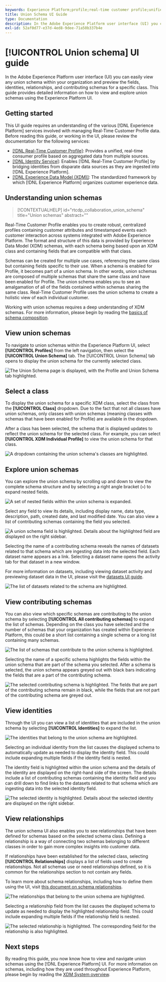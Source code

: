 ```yaml
---
keywords: Experience Platform;profile;real-time customer profile;unified profile;Unified Profile;unified;Profile;rtcp;enable profile;Enable profile;Union schema;UNION PROFILE;union profile
title: Union Schema UI Guide
type: Documentation
description: In the Adobe Experience Platform user interface (UI) you can easily view any union schema within your organization and preview the fields, identities, relationships, and contributing schemas for a specific class. This guide provides detailed information on how to view and explore union schemas using the Experience Platform UI.
exl-id: 52af0d77-e37d-4ed8-9dee-71a50b337b4e
---
```

# [!UICONTROL Union schema] UI guide

In the Adobe Experience Platform user interface (UI) you can easily view any union schema within your organization and preview the fields, identities, relationships, and contributing schemas for a specific class. This guide provides detailed information on how to view and explore union schemas using the Experience Platform UI.

## Getting started

This UI guide requires an understanding of the various [!DNL Experience Platform] services involved with managing Real-Time Customer Profile data. Before reading this guide, or working in the UI, please review the documentation for the following services:

* [[!DNL Real-Time Customer Profile]](../home.md): Provides a unified, real-time consumer profile based on aggregated data from multiple sources.
* [[!DNL Identity Service]](../../identity-service/home.md): Enables [!DNL Real-Time Customer Profile] by bridging identities from disparate data sources as they are ingested into [!DNL Experience Platform].
* [[!DNL Experience Data Model (XDM)]](../../xdm/home.md): The standardized framework by which [!DNL Experience Platform] organizes customer experience data.

## Understanding union schemas

>[!CONTEXTUALHELP]
>id="rtcdp_collaboration_union_schema"
>title="Union schemas"
>abstract=""

<!-- The above contextual help is used in the Collaboration UI for a read more link. -->

Real-Time Customer Profile enables you to create robust, centralized profiles containing customer attributes and timestamped events each customer interaction across systems integrated with Adobe Experience Platform. The format and structure of this data is provided by Experience Data Model (XDM) schemas, with each schema being based upon an XDM class and containing fields that are compatible with that class.

Schemas can be created for multiple use cases, referencing the same class but containing fields specific to their use. When a schema is enabled for Profile, it becomes part of a union schema. In other words, union schemas are composed of multiple schemas that share the same class and have been enabled for Profile. The union schema enables you to see an amalgamation of all of the fields contained within schemas sharing the same class. Real-Time Customer Profile uses the union schema to create a holistic view of each individual customer.

Working with union schemas requires a deep understanding of XDM schemas. For more information, please begin by reading the [basics of schema composition](../../xdm/schema/composition.md).

## View union schemas

To navigate to union schemas within the Experience Platform UI, select **[!UICONTROL Profiles]** from the left navigation, then select the **[!UICONTROL Union Schema]** tab. The [!UICONTROL Union Schema] tab opens to display the union schema for the currently selected class. 

![The Union Schema page is displayed, with the Profile and Union Schema tab highlighted.](../images/union-schema/landing.png)

## Select a class

To display the union schema for a specific XDM class, select the class from the **[!UICONTROL Class]** dropdown. Due to the fact that not all classes have union schemas, only classes with union schemas (meaning classes with schemas that have been enabled for Profile) are available in the dropdown. 

After a class has been selected, the schema that is displayed updates to reflect the union schema for the selected class. For example, you can select **[!UICONTROL XDM Individual Profile]** to view the union schema for that class.

![A dropdown containing the union schema's classes are highlighted.](../images/union-schema/class.png)

## Explore union schemas

You can explore the union schema by scrolling up and down to view the complete schema structure and by selecting a right angle bracket (`>`) to expand nested fields.

![A set of nested fields within the union schema is expanded.](../images/union-schema/explore.png)

Select any field to view its details, including display name, data type, description, path, created date, and last modified date. You can also view a list of contributing schemas containing the field you selected.

![A union schema field is highlighted. Details about the highlighted field are displayed on the right sidebar.](../images/union-schema/explore-field.png)

Selecting the name of a contributing schema reveals the names of datasets related to that schema which are ingesting data into the selected field. Each dataset name appears as a link. Selecting a dataset name opens the activity tab for that dataset in a new window.

For more information on datasets, including viewing dataset activity and previewing dataset data in the UI, please visit the [datasets UI guide](../../catalog/datasets/user-guide.md).

![The list of datasets related to the schema are highlighted.](../images/union-schema/datasets.png)

## View contributing schemas

You can also view which specific schemas are contributing to the union schema by selecting **[!UICONTROL All contributing schemas]** to expand the list of schemas. Depending on the class you have selected and the number of schemas that your organization has created within Experience Platform, this could be a short list containing a single schema or a long list containing many schemas.

![The list of schemas that contribute to the union schema is highlighted.](../images/union-schema/contributing-schemas.png)

Selecting the name of a specific schema highlights the fields within the union schema that are part of the schema you selected. After a schema is selected, the union schema appears greyed out with black bars indicating the fields that are a part of the contributing schema.

![The selected contributing schema is highlighted. The fields that are part of the contributing schema remain in black, while the fields that are not part of the contributing schema are greyed out.](../images/union-schema/select-schema.png)

## View identities

Through the UI you can view a list of identities that are included in the union schema by selecting **[!UICONTROL Identities]** to expand the list. 

![The identities that belong to the union schema are highlighted.](../images/union-schema/identities.png)

Selecting an individual identity from the list causes the displayed schema to automatically update as needed to display the identity field. This could include expanding multiple fields if the identity field is nested.

The identity field is highlighted within the union schema and the details of the identity are displayed on the right-hand side of the screen. The details include a list of contributing schemas containing the identity field and you can drill down to find links to the datasets related to that schema which are ingesting data into the selected identity field.  

![The selected identity is highlighted. Details about the selected identity are displayed on the right sidebar.](../images/union-schema/select-identity.png)

## View relationships

The union schema UI also enables you to see relationships that have been defined for schemas based on the selected schema class. Defining a relationship is a way of connecting two schemas belonging to different classes in order to gain more complex insights into customer data.

If relationships have been established for the selected class, selecting **[!UICONTROL Relationships]** displays a list of fields used to create relationships. Not all schemas use or need relationships defined, so it is common for the relationships section to not contain any fields.

To learn more about schema relationships, including how to define them using the UI, visit [this document on schema relationships](../../xdm/tutorials/relationship-ui.md).

![The relationships that belong to the union schema are highlighted.](../images/union-schema/relationships.png)

Selecting a relationship field from the list causes the displayed schema to update as needed to display the highlighted relationship field. This could include expanding multiple fields if the relationship field is nested.

![The selected relationship is highlighted. The corresponding field for the relationship is also highlighted.](../images/union-schema/select-relationship.png)

## Next steps

By reading this guide, you now know how to view and navigate union schemas using the [!DNL Experience Platform] UI. For more information on schemas, including how they are used throughout Experience Platform, please begin by reading the [XDM System overview](../../xdm/home.md).

